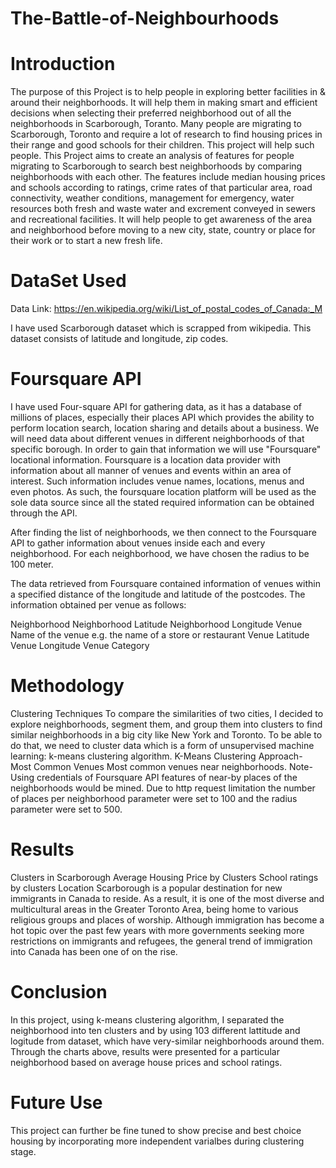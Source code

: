 # The-Battle-of-Neighbourhoods
# Introduction 

The purpose of this Project is to help people in exploring better facilities in & around their neighborhoods. It will help them in making smart and efficient decisions when selecting their preferred neighborhood out of all the neighborhoods in Scarborough, Toranto. Many people are migrating to Scarborough, Toronto and require a lot of research to find housing prices in their range and good schools for their children. This project will help such people. This Project aims to create an analysis of features for people migrating to Scarborough to search best neighborhoods by comparing neighborhoods with each other. The features include median housing prices and schools according to ratings, crime rates of that particular area, road connectivity, weather conditions, management for emergency, water resources both fresh and waste water and excrement conveyed in sewers and recreational facilities. It will help people to get awareness of the area and neighborhood before moving to a new city, state, country or place for their work or to start a new fresh life.
# DataSet Used

Data Link: https://en.wikipedia.org/wiki/List_of_postal_codes_of_Canada:_M

I have used Scarborough dataset which is scrapped from wikipedia. This  dataset consists of latitude and longitude, zip codes.
# Foursquare API

I have used Four-square API for gathering data, as it has a database of millions of places, especially their places API which provides the ability to perform location search, location sharing and details about a business.
We will need data about different venues in different neighborhoods of that specific borough. In order to gain that information we will use "Foursquare" locational information. Foursquare is a location data provider with information about all manner of venues and events within an area of interest. Such information includes venue names, locations, menus and even photos. As such, the foursquare location platform will be used as the sole data source since all the stated required information can be obtained through the API.

After finding the list of neighborhoods, we then connect to the Foursquare API to gather information about venues inside each and every neighborhood. For each neighborhood, we have chosen the radius to be 100 meter.

The data retrieved from Foursquare contained information of venues within a specified distance of the longitude and latitude of the postcodes. The information obtained per venue as follows:

Neighborhood
Neighborhood Latitude
Neighborhood Longitude
Venue
Name of the venue e.g. the name of a store or restaurant
Venue Latitude
Venue Longitude
Venue Category
# Methodology

Clustering Techniques
To compare the similarities of two cities, I decided to explore neighborhoods, segment them, and group them into clusters to find similar neighborhoods in a big city like New York and Toronto. To be able to do that, we need to cluster data which is a form of unsupervised machine learning: k-means clustering algorithm.
K-Means Clustering Approach- Most Common Venues
Most common venues near neighborhoods.
Note- Using credentials of Foursquare API features of near-by places of the neighborhoods would be mined. Due to http request limitation the number of places per neighborhood parameter were set to 100 and the radius parameter were set to 500.
# Results

Clusters in Scarborough
Average Housing Price by Clusters
School ratings by clusters
Location
Scarborough is a popular destination for new immigrants in Canada to reside. As a result, it is one of the most diverse and multicultural areas in the Greater Toronto Area, being home to various religious groups and places of worship. Although immigration has become a hot topic over the past few years with more governments seeking more restrictions on immigrants and refugees, the general trend of immigration into Canada has been one of on the rise.

# Conclusion

In this project, using k-means clustering algorithm, I separated the neighborhood into ten clusters and by using 103 different lattitude and logitude from dataset, which have very-similar neighborhoods around them. Through the charts above, results were presented for a particular neighborhood based on average house prices and school ratings.
# Future Use

This project can further be fine tuned to show precise and best choice housing by incorporating more independent varialbes during clustering stage.